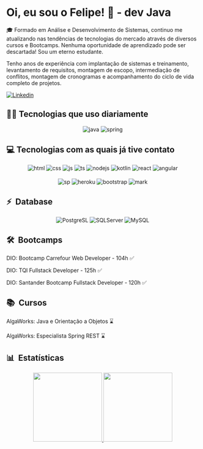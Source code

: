 # Oi, eu sou o Felipe! 🙏 - dev Java

🎓 Formado em Análise e Desenvolvimento de Sistemas, continuo me atualizando nas tendências de tecnologias do mercado através de diversos cursos e Bootcamps. Nenhuma oportunidade de aprendizado pode ser descartada! Sou um eterno estudante.

Tenho anos de experiência com implantação de sistemas e treinamento, levantamento de requisitos, montagem de escopo, intermediação de conflitos, montagem de cronogramas e acompanhamento do ciclo de vida completo de projetos.

[![Linkedin](https://img.shields.io/badge/LinkedIn-0077B5?style=for-the-badge&logo=linkedin&logoColor=white)](https://www.linkedin.com/in/felipe-marques-de-araujo/)

## 👨‍💻 Tecnologias que uso diariamente

<div style="display: inline_block" align="center">
  <img align="center" alt="java" src="https://img.shields.io/badge/Java-ED8B00?style=for-the-badge&logo=java&logoColor=white"> 
  <img align="center" alt="spring" src="https://img.shields.io/badge/Spring-6DB33F?style=for-the-badge&logo=spring&logoColor=white">
</div>

## 💻 Tecnologias com as quais já tive contato

<div style="display: inline_block" align="center">
  <img align="center" alt="html" src="https://img.shields.io/badge/HTML-239120?style=for-the-badge&logo=html5&logoColor=white"> 
  <img align="center" alt="css" src="https://img.shields.io/badge/CSS-239120?&style=for-the-badge&logo=css3&logoColor=white"> 
  <img align="center" alt="js" src="https://img.shields.io/badge/JavaScript-F7DF1E?style=for-the-badge&logo=javascript&logoColor=black">
  <img align="center" alt="ts" src="https://img.shields.io/badge/TypeScript-007ACC?style=for-the-badge&logo=typescript&logoColor=white">
  <img align="center" alt="nodejs" src="https://img.shields.io/badge/Node.js-43853D?style=for-the-badge&logo=node.js&logoColor=white">
  <img align="center" alt="kotlin" src="https://img.shields.io/badge/Kotlin-0095D5?&style=for-the-badge&logo=kotlin&logoColor=white">
  <img align="center" alt="react" src="https://img.shields.io/badge/React-20232A?style=for-the-badge&logo=react&logoColor=61DAFB">
  <img align="center" alt="angular" src="https://img.shields.io/badge/Angular-DD0031?style=for-the-badge&logo=angular&logoColor=white">
  </br></br><img align="center" alt="sp" src="https://img.shields.io/badge/Microsoft_SharePoint-0078D4?style=for-the-badge&logo=microsoft-sharepoint&logoColor=white"> 
  <img align="center" alt="heroku" src="https://img.shields.io/badge/Heroku-430098?style=for-the-badge&logo=heroku&logoColor=white">
  <img align="center" alt="bootstrap" src="https://img.shields.io/badge/Bootstrap-563D7C?style=for-the-badge&logo=bootstrap&logoColor=white">
  <img align="center" alt="mark" src="https://img.shields.io/badge/Markdown-000000?style=for-the-badge&logo=markdown&logoColor=white">
</div>

## ⚡ &nbsp;Database 

<div style="display: inline_block" align="center">
  <img align="center" alt="PostgreSL" src="https://img.shields.io/badge/PostgreSQL-316192?style=for-the-badge&logo=postgresql&logoColor=white">
  <img align="center" alt="SQLServer" src="https://img.shields.io/badge/-Microsoft%20SQL%20Server-05122A?style=for-the-badge&logo=microsoft%20sql%20server&logoColor=white">
  <img align="center" alt="MySQL" src="https://img.shields.io/badge/MySQL-00000F?style=for-the-badge&logo=mysql&logoColor=white">
</div>

## 🛠 &nbsp;Bootcamps

<div>
  <p>DIO: Bootcamp Carrefour Web Developer - 104h ✅</p>
  <p>DIO: TQI Fullstack Developer - 125h ✅</p>
  <p>DIO: Santander Bootcamp Fullstack Developer - 120h ✅</p>
</div>

## 📚 &nbsp;Cursos

<div>
  <p>AlgaWorks: Java e Orientação a Objetos ⌛</p>
  <p>AlgaWorks: Especialista Spring REST ⌛</p>
</div>
  
## 📊 &nbsp;Estatísticas

<div align="center">
  <a href="https://github.com/Feshow10">
  <img height="180em" src="https://github-readme-stats.vercel.app/api?username=Feshow10&show_icons=true&theme=dracula&include_all_commits=true&count_private=true"/>
  <img height="180em" src="https://github-readme-stats.vercel.app/api/top-langs/?username=Feshow10&layout=compact&langs_count=7&theme=dracula"/>
</div> 
